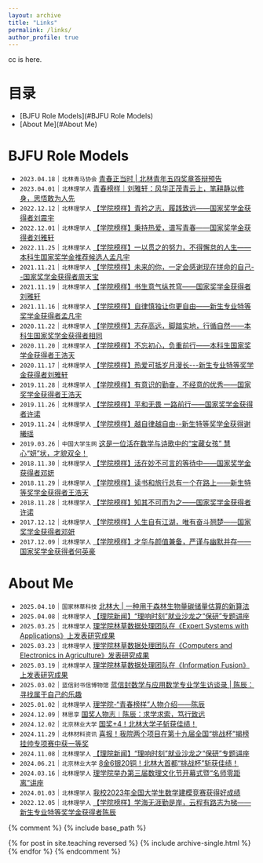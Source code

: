 ```yaml
---
layout: archive
title: "Links"
permalink: /links/
author_profile: true
---
```


cc is here. 

# 目录
- [BJFU Role Models](#BJFU Role Models)
- [About Me](#About Me)



<div id="BJFU Role Models" style="position: relative; top: -80px;"></div>

# BJFU Role Models
* `2023.04.18`｜`北林青马协会` <a href="https://mp.weixin.qq.com/s/nqI6kBM6Rcwx-8UjoGEZNQ" target="_blank">青春正当时 | 北林青年五四奖章答辩预告</a>
* `2023.04.01`｜`北林理学人` <a href="https://mp.weixin.qq.com/s/CdEAe3LfhVFYTcv0UecnDA" target="_blank">青春榜样｜刘雅轩：风华正茂青云上，笔耕静以修身，思悟敢为人先</a>
* `2022.12.12`｜`北林理学人` <a href="https://mp.weixin.qq.com/s/dIZfnqE91S4Fn5djGHYMlg" target="_blank">【学院榜样】青衿之志，履践致远——国家奖学金获得者刘震宇</a>
* `2022.12.01`｜`北林理学人` <a href="https://mp.weixin.qq.com/s/zBcgm_BbKKzfjxfPTnuY_w" target="_blank">【学院榜样】秉持热爱，谱写青春——国家奖学金获得者刘雅轩</a>
* `2022.11.25`｜`北林理学人` <a href="https://mp.weixin.qq.com/s/GSR5ytnNTrLUJZ1_zkauig" target="_blank">【学院榜样】一以贯之的努力，不得懈怠的人生——本科生国家奖学金推荐候选人孟凡宇</a>
* `2021.11.21`｜`北林理学人` <a href="https://mp.weixin.qq.com/s/Y3_ERygEJYL0yxcEq_3cLA" target="_blank">【学院榜样】未来的你，一定会感谢现在拼命的自己--国家奖学金获得者周天宝</a>
* `2021.11.19`｜`北林理学人` <a href="https://mp.weixin.qq.com/s/6Ek9MmKHzB9-fNZ4n5RgYQ" target="_blank">【学院榜样】书生意气纵苍穹——国家奖学金获得者刘雅轩</a>
* `2021.11.16`｜`北林理学人` <a href="https://mp.weixin.qq.com/s/PAo9SZXI8AIbRmBhJlT_Xw" target="_blank">【学院榜样】自律慎独让你更自由——新生专业特等奖学金获得者孟凡宇</a>
* `2020.11.22`｜`北林理学人` <a href="https://mp.weixin.qq.com/s/28iLyrClqNK_kktA4qXp-w" target="_blank">【学院榜样】志存高远，脚踏实地，行循自然——本科生国家奖学金获得者相同</a>
* `2020.11.20`｜`北林理学人` <a href="https://mp.weixin.qq.com/s/mDSHGIMFdhLoydtDgN7P6Q" target="_blank">【学院榜样】不忘初心，负重前行——本科生国家奖学金获得者王浩天</a>
* `2020.11.17`｜`北林理学人` <a href="https://mp.weixin.qq.com/s/OZYgba6ivxU7KTsWXcqKHQ" target="_blank">【学院榜样】热爱可抵岁月漫长---新生专业特等奖学金获得者刘雅轩</a>
* `2019.11.28`｜`北林理学人` <a href="https://mp.weixin.qq.com/s/HvIf6Rc5rHwAfQIZhx07zA" target="_blank">【学院榜样】有意识的勤奋，不经意的优秀——国家奖学金获得者王浩天</a>
* `2019.11.26`｜`北林理学人` <a href="https://mp.weixin.qq.com/s/-yssKXwsFagza4QsCEm10w" target="_blank">【学院榜样】平和无畏 一路前行——国家奖学金获得者许诺</a>
* `2019.11.24`｜`北林理学人` <a href="https://mp.weixin.qq.com/s/L9PNdsTwUCIRcBwQYEdLRQ" target="_blank">【学院榜样】越自律越自由--新生特等奖学金获得谢曦瑶</a>
* `2019.03.26`｜`中国大学生网` <a href="https://mp.weixin.qq.com/s/LccU_pNjs82tkfkD67QHcA" target="_blank">这是一位活在数学与诗歌中的“宝藏女孩” 慧心“妍”状，才貌双全！</a>
* `2018.11.30`｜`北林理学人` <a href="https://mp.weixin.qq.com/s/gxpQ_GRaPZ3w9WQRCAR27A" target="_blank">【学院榜样】活在妙不可言的等待中——国家奖学金获得者邓妍</a>
* `2018.11.29`｜`北林理学人` <a href="https://mp.weixin.qq.com/s/cwrtgo4s8ZMbQrOlx5tfTQ" target="_blank">【学院榜样】读书和旅行总有一个在路上——新生特等奖学金获得者王浩天</a>
* `2018.11.28`｜`北林理学人` <a href="https://mp.weixin.qq.com/s/vjVhAq7md2vdt1gPOaP1_g" target="_blank">【学院榜样】知其不可而为之——国家奖学金获得者许诺</a>
* `2017.12.12`｜`北林理学人` <a href="https://mp.weixin.qq.com/s/inpwBxd6SM0xcO_zubKHqQ" target="_blank">【学院榜样】人生自有江湖，唯有奋斗翘楚——国家奖学金获得者邓妍</a>
* `2017.12.09`｜`北林理学人` <a href="https://mp.weixin.qq.com/s/F1iCHw8yjPdaP9h4DKHIug" target="_blank">【学院榜样】才华与颜值兼备，严谨与幽默并存——国家奖学金获得者何英豪</a>







<div id="About Me" style="position: relative; top: -80px;"></div>

# About Me
<p style="color: #FF5733;">
  
* `2025.04.10`｜`国家林草科技` <a href="https://mp.weixin.qq.com/s/jdHesap-_yH561sCRDgVKg" target="_blank">北林大 | 一种用于森林生物量碳储量估算的新算法</a>
* `2025.04.08`｜`北林理学人` <a href="https://mp.weixin.qq.com/s/fkEH6sVKIqoU7R65JPOF1g" target="_blank">【理院新闻】“理响时刻”就业沙龙之“保研”专题讲座</a>
* `2025.03.25`｜`北林理学人` <a href="https://mp.weixin.qq.com/s/ERosdCmTmc5mzLb_89dS0w" target="_blank">理学院林草数据处理团队在《Expert Systems with Applications》上发表研究成果</a>
* `2025.03.23`｜`北林理学人` <a href="https://mp.weixin.qq.com/s/82jZG8JCOPVWYjJfqxinjw" target="_blank">理学院林草数据处理团队在《Computers and Electronics in Agriculture》发表研究成果</a>
* `2025.03.19`｜`北林理学人` <a href="https://mp.weixin.qq.com/s/fwowjBfSfTFXsu1AmvRVmw" target="_blank">理学院林草数据处理团队在《Information Fusion》上发表研究成果</a>
* `2025.03.02`｜`蓝信封书信博物馆` <a href="https://mp.weixin.qq.com/s/t9n3oQFzoMHmjdTH7omB5Q" target="_blank">蓝信封数学与应用数学专业学生访谈录 | 陈辰：寻找属于自己的乐趣</a>
* `2025.01.02`｜`北林理学人` <a href="https://mp.weixin.qq.com/s/QSY6QzaqB_QWrpamPO6xNA" target="_blank">理学院-“青春榜样”人物介绍——陈辰</a>
* `2024.12.09`｜`林思享` <a href="https://mp.weixin.qq.com/s/v60qF07v_d-Sj2cmaoA-Dw" target="_blank">国奖人物志︱陈辰：求学求索，笃行致远</a>
* `2024.12.02`｜`北京林业大学` <a href="https://mp.weixin.qq.com/s/_GbYQxxravINQCt3YScnXw" target="_blank">国奖+4！北林大学子斩获佳绩！</a>
* `2024.11.29`｜`北林材料资讯` <a href="https://mp.weixin.qq.com/s/k1sZm4YfLd7sE5MqzRF0Pg" target="_blank">喜报！我院两个项目在第十九届全国“挑战杯”揭榜挂帅专项赛中获一等奖</a>
* `2024.11.08`｜`北林理学人` <a href="https://mp.weixin.qq.com/s/xGJwbkSWyUW1PpjhdhMmzA" target="_blank">【理院新闻】“理响时刻”就业沙龙之“保研”专题讲座</a>
* `2024.06.21`｜`北京林业大学` <a href="https://mp.weixin.qq.com/s/oxwFiwYyz4H-Q9LcqH2MSg" target="_blank">8金6银20铜！北林大首都“挑战杯”斩获佳绩！</a>
* `2024.03.16`｜`北林理学人` <a href="https://mp.weixin.qq.com/s/_48nlW6ZVfPk7deG7JLboA" target="_blank">理学院举办第三届数理文化节开幕式暨“名师零距离”讲座</a>
* `2024.01.03`｜`北林理学人` <a href="https://mp.weixin.qq.com/s/DdUe_prlvqF5P5OkDhHNHA" target="_blank">我校2023年全国大学生数学建模竞赛获得好成绩</a>
* `2022.12.05`｜`北林理学人` <a href="https://mp.weixin.qq.com/s/pPkQ2ed4CAg76ZasnU_CUg" target="_blank">【学院榜样】学海无涯勤是岸，云程有路志为梯——新生专业特等奖学金获得者陈辰</a>

</p>



{% comment %}
{% include base_path %}

{% for post in site.teaching reversed %}
  {% include archive-single.html %}
{% endfor %}
{% endcomment %}


